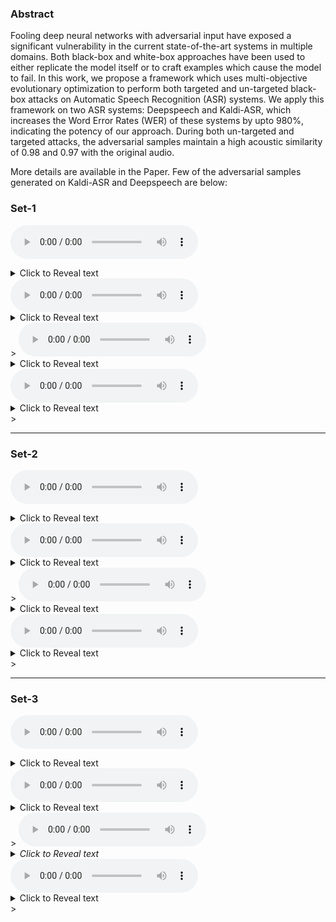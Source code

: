 ### Abstract

Fooling deep neural networks with adversarial input have exposed a significant vulnerability in the current state-of-the-art systems in multiple domains. Both black-box and white-box approaches have been used to either replicate the model itself or to craft examples which cause the model to fail. In this work, we propose a framework which uses multi-objective evolutionary optimization to perform both targeted and un-targeted black-box attacks on Automatic Speech Recognition (ASR) systems. 
We apply this framework on two ASR systems: Deepspeech and Kaldi-ASR, which increases the Word Error Rates (WER) of these systems by upto 980%, indicating the potency of our approach. During both un-targeted and targeted attacks, the adversarial samples maintain a high acoustic similarity of 0.98 and 0.97 with the original audio. 

More details are available in the Paper. Few of the adversarial samples generated on Kaldi-ASR and Deepspeech are below:

### Set-1
<audio src="samples/ut_nsga_deepspeech_23_sample-000001.wav" controls preload></audio><details>
<summary markdown="span">Click to Reveal text</summary>
it got girl  
---
ASR: Deepspeech
</details>
<audio src="samples/ut_moga_deepspeech_29_sample-000001.wav" controls preload></audio><details>
<summary>Click to Reveal text</summary>
i get ill  
ASR: Deepspeech
</details>  
>
<audio src="samples/ut_nsga_kaldi_10_sample-000001.wav" controls preload></audio><details>
<summary>Click to Reveal text</summary>
the good girl to have  
ASR: Kaldi-ASR
</details>
<audio src="samples/ut_moga_kaldi_15_sample-000001.wav" controls preload></audio><details>
<summary>Click to Reveal text</summary>
the scottish go to him  
ASR:  Kaldi-ASR
</details>  
>

--- 
### Set-2

<audio src="samples/ut_nsga_deepspeech_0_sample-000086.wav" controls preload></audio><details>
<summary>Click to Reveal text</summary>
is it all   
#### ASR: Deepspeech
</details>
<audio src="samples/ut_moga_deepspeech_0_sample-000086.wav" controls preload></audio><details>
<summary>Click to Reveal text</summary>
is it all  
ASR: Deepspeech
</details>  
>
<audio src="samples/ut_nsga_kaldi_0_sample-000086.wav" controls preload></audio><details>
<summary>Click to Reveal text</summary>
this is all you  
ASR: Kaldi-ASR
</details>
<audio src="samples/ut_nsga_kaldi_0_sample-000086.wav" controls preload></audio><details>
<summary>Click to Reveal text</summary>
this is all you  
ASR:  Kaldi-ASR
</details>  
>

---

### Set-3

<audio src="samples/ut_nsga_deepspeech_18_sample-000062.wav" controls preload></audio><details>
<summary>Click to Reveal text</summary>
he is the man the tired   
#### ASR: Deepspeech
</details>
<audio src="samples/ut_moga_deepspeech_18_sample-000062.wav" controls preload></audio><details>
<summary>Click to Reveal text</summary>
hes the man their coverage
ASR: Deepspeech
</details>  
>
<audio src="samples/ut_nsga_kaldi_9_sample-000062.wav" controls preload></audio><details>
<summary><em>Click to Reveal text</em></summary>
these the man that's all right 
ASR: Kaldi-ASR
</details>
<audio src="samples/uut_moga_kaldi_2_sample-000062.wav" controls preload></audio><details>
<summary>Click to Reveal text</summary>
he's the man that are ready and four
ASR:  Kaldi-ASR
</details>  
>

